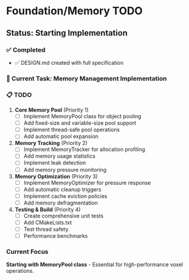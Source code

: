 # Foundation/Memory TODO

## Status: Starting Implementation

### ✅ Completed
- ✅ DESIGN.md created with full specification

### 🚧 Current Task: Memory Management Implementation

### 📋 TODO

1. **Core Memory Pool** (Priority 1)
   - [ ] Implement MemoryPool class for object pooling
   - [ ] Add fixed-size and variable-size pool support
   - [ ] Implement thread-safe pool operations
   - [ ] Add automatic pool expansion

2. **Memory Tracking** (Priority 2)
   - [ ] Implement MemoryTracker for allocation profiling
   - [ ] Add memory usage statistics
   - [ ] Implement leak detection
   - [ ] Add memory pressure monitoring

3. **Memory Optimization** (Priority 3)
   - [ ] Implement MemoryOptimizer for pressure response
   - [ ] Add automatic cleanup triggers
   - [ ] Implement cache eviction policies
   - [ ] Add memory defragmentation

4. **Testing & Build** (Priority 4)
   - [ ] Create comprehensive unit tests
   - [ ] Add CMakeLists.txt
   - [ ] Test thread safety
   - [ ] Performance benchmarks

### Current Focus
**Starting with MemoryPool class** - Essential for high-performance voxel operations.